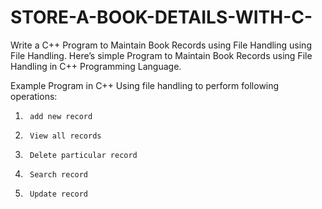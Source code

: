 # STORE-A-BOOK-DETAILS-WITH-C-
Write a  C++ Program to Maintain Book Records using File Handling using File Handling. Here’s simple Program to Maintain Book Records using File Handling in C++ Programming Language.

Example Program in C++ Using file handling to perform following operations:


1)      add new record

2)      View all records

3)      Delete particular record

4)      Search record

5)      Update record


